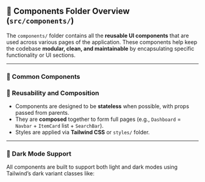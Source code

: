 ## 🧩 Components Folder Overview (`src/components/`)

The `components/` folder contains all the **reusable UI components** that are used across various pages of the application. These components help keep the codebase **modular, clean, and maintainable** by encapsulating specific functionality or UI sections.

---

### 📁 Common Components

### 🔁 Reusability and Composition

- Components are designed to be **stateless** when possible, with props passed from parents.
- They are **composed** together to form full pages (e.g., `Dashboard` = `Navbar` + `ItemCard` list + `SearchBar`).
- Styles are applied via **Tailwind CSS** or `styles/` folder.

---

### 🌙 Dark Mode Support

All components are built to support both light and dark modes using Tailwind’s dark variant classes like:
```html
